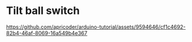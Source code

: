 # Tilt ball switch

https://github.com/apricoder/arduino-tutorial/assets/9594646/cf1c4692-82b4-46af-8069-16a549b4e367

